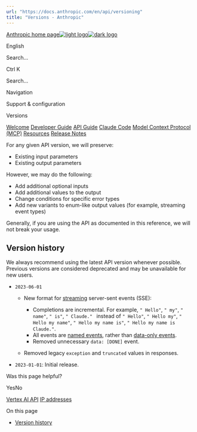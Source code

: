 ```yaml
---
url: "https://docs.anthropic.com/en/api/versioning"
title: "Versions - Anthropic"
---
```


[Anthropic home page![light logo](https://mintlify.s3.us-west-1.amazonaws.com/anthropic/logo/light.svg)![dark logo](https://mintlify.s3.us-west-1.amazonaws.com/anthropic/logo/dark.svg)](https://docs.anthropic.com/)

English

Search...

Ctrl K

Search...

Navigation

Support & configuration

Versions

[Welcome](https://docs.anthropic.com/en/home) [Developer Guide](https://docs.anthropic.com/en/docs/intro) [API Guide](https://docs.anthropic.com/en/api/overview) [Claude Code](https://docs.anthropic.com/en/docs/claude-code/overview) [Model Context Protocol (MCP)](https://docs.anthropic.com/en/docs/mcp) [Resources](https://docs.anthropic.com/en/resources/overview) [Release Notes](https://docs.anthropic.com/en/release-notes/overview)

For any given API version, we will preserve:

- Existing input parameters
- Existing output parameters

However, we may do the following:

- Add additional optional inputs
- Add additional values to the output
- Change conditions for specific error types
- Add new variants to enum-like output values (for example, streaming event types)

Generally, if you are using the API as documented in this reference, we will not break your usage.

## [​](https://docs.anthropic.com/en/api/versioning\#version-history)  Version history

We always recommend using the latest API version whenever possible. Previous versions are considered deprecated and may be unavailable for new users.

- `2023-06-01`
  - New format for [streaming](https://docs.anthropic.com/en/api/streaming) server-sent events (SSE):

    - Completions are incremental. For example, `" Hello"`, `" my"`, `" name"`, `" is"`, `" Claude." ` instead of `" Hello"`, `" Hello my"`, `" Hello my name"`, `" Hello my name is"`, `" Hello my name is Claude."`.
    - All events are [named events](https://developer.mozilla.org/en-US/docs/Web/API/Server-sent%5Fevents/Using%5Fserver-sent%5Fevents#named%5Fevents), rather than [data-only events](https://developer.mozilla.org/en-US/docs/Web/API/Server-sent%5Fevents/Using%5Fserver-sent%5Fevents#data-only%5Fmessages).
    - Removed unnecessary `data: [DONE]` event.
  - Removed legacy `exception` and `truncated` values in responses.
- `2023-01-01`: Initial release.

Was this page helpful?

YesNo

[Vertex AI API](https://docs.anthropic.com/en/api/claude-on-vertex-ai) [IP addresses](https://docs.anthropic.com/en/api/ip-addresses)

On this page

- [Version history](https://docs.anthropic.com/en/api/versioning#version-history)
